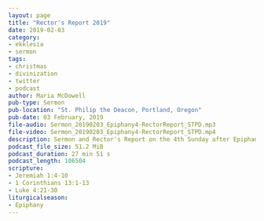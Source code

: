 ```yaml
---
layout: page
title: "Rector's Report 2019"
date: 2019-02-03
category:
- ekklesia
- sermon
tags:
- christmas
- divinization
- twitter
- podcast
author: Maria McDowell
pub-type: Sermon
pub-location: "St. Philip the Deacon, Portland, Oregon"
pub-date: 03 February, 2019
file-audio: Sermon_20190203_Epiphany4-RectorReport_STPD.mp3
file-video: Sermon_20190203_Epiphany4-RectorReport_STPD.mp4
description: Sermon and Rector's Report on the 4th Sunday after Epiphany.
podcast_file_size: 51.2 MiB
podcast_duration: 27 min 51 s
podcast_length: 106504
scripture:
- Jeremiah 1:4-10
- 1 Corinthians 13:1-13
- Luke 4:21-30
liturgicalseason:
- Epiphany
---
```

